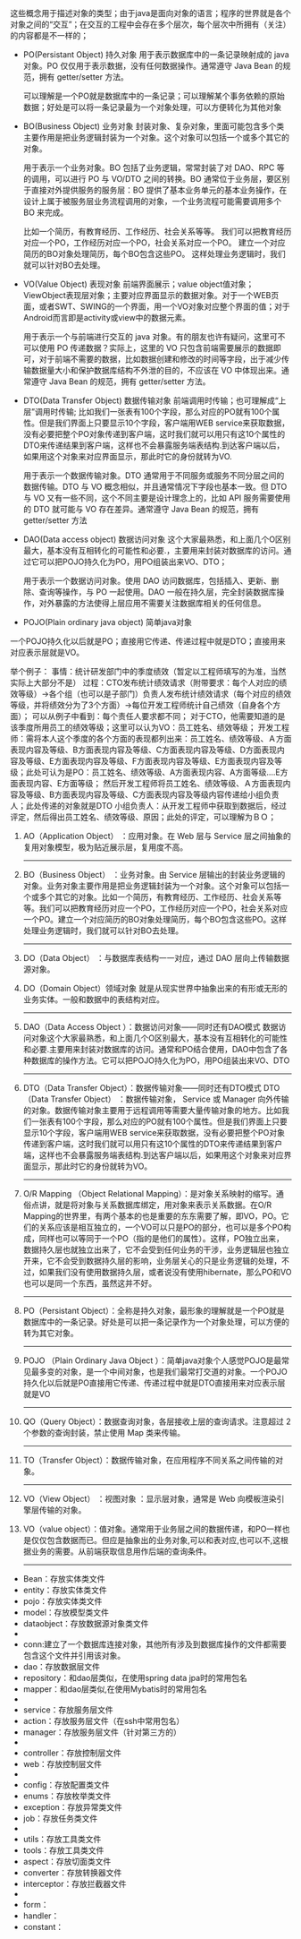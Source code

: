 这些概念用于描述对象的类型；由于java是面向对象的语言；程序的世界就是各个对象之间的“交互”；在交互的工程中会存在多个层次，每个层次中所拥有（关注）的内容都是不一样的；

- PO(Persistant Object) 持久对象 
   用于表示数据库中的一条记录映射成的 java 对象。PO 仅仅用于表示数据，没有任何数据操作。通常遵守 Java Bean 的规范，拥有 getter/setter 方法。

  可以理解是一个PO就是数据库中的一条记录；可以理解某个事务依赖的原始数据；好处是可以将一条记录最为一个对象处理，可以方便转化为其他对象

- BO(Business Object) 业务对象 
   封装对象、复杂对象，里面可能包含多个类 
   主要作用是把业务逻辑封装为一个对象。这个对象可以包括一个或多个其它的对象。

  用于表示一个业务对象。BO 包括了业务逻辑，常常封装了对 DAO、RPC 等的调用，可以进行 PO 与 VO/DTO 之间的转换。BO 通常位于业务层，要区别于直接对外提供服务的服务层：BO 提供了基本业务单元的基本业务操作，在设计上属于被服务层业务流程调用的对象，一个业务流程可能需要调用多个 BO 来完成。

  比如一个简历，有教育经历、工作经历、社会关系等等。 
   我们可以把教育经历对应一个PO，工作经历对应一个PO，社会关系对应一个PO。 
   建立一个对应简历的BO对象处理简历，每个BO包含这些PO。 
   这样处理业务逻辑时，我们就可以针对BO去处理。

- VO(Value Object) 表现对象 
    前端界面展示；value object值对象；ViewObject表现层对象；主要对应界面显示的数据对象。对于一个WEB页面，或者SWT、SWING的一个界面，用一个VO对象对应整个界面的值；对于Android而言即是activity或view中的数据元素。

  用于表示一个与前端进行交互的 java 对象。有的朋友也许有疑问，这里可不可以使用 PO 传递数据？实际上，这里的 VO 只包含前端需要展示的数据即可，对于前端不需要的数据，比如数据创建和修改的时间等字段，出于减少传输数据量大小和保护数据库结构不外泄的目的，不应该在 VO 中体现出来。通常遵守 Java Bean 的规范，拥有 getter/setter 方法。

- DTO(Data Transfer Object) 数据传输对象 
    前端调用时传输；也可理解成“上层”调用时传输; 
    比如我们一张表有100个字段，那么对应的PO就有100个属性。但是我们界面上只要显示10个字段，客户端用WEB service来获取数据，没有必要把整个PO对象传递到客户端，这时我们就可以用只有这10个属性的DTO来传递结果到客户端，这样也不会暴露服务端表结构.到达客户端以后，如果用这个对象来对应界面显示，那此时它的身份就转为VO.

  用于表示一个数据传输对象。DTO 通常用于不同服务或服务不同分层之间的数据传输。DTO 与 VO 概念相似，并且通常情况下字段也基本一致。但 DTO 与 VO 又有一些不同，这个不同主要是设计理念上的，比如 API 服务需要使用的 DTO 就可能与 VO 存在差异。通常遵守 Java Bean 的规范，拥有 getter/setter 方法

- DAO(Data access object) 数据访问对象 
   这个大家最熟悉，和上面几个O区别最大，基本没有互相转化的可能性和必要.，主要用来封装对数据库的访问。通过它可以把POJO持久化为PO，用PO组装出来VO、DTO；

  用于表示一个数据访问对象。使用 DAO 访问数据库，包括插入、更新、删除、查询等操作，与 PO 一起使用。DAO 一般在持久层，完全封装数据库操作，对外暴露的方法使得上层应用不需要关注数据库相关的任何信息。

- POJO(Plain ordinary java object) 简单java对象

一个POJO持久化以后就是PO；直接用它传递、传递过程中就是DTO；直接用来对应表示层就是VO。

举个例子： 
 事情：统计研发部门中的季度绩效（暂定以工程师填写的为准，当然实际上大部分不是） 
 过程：CTO发布统计绩效请求（附带要求：每个人对应的绩效等级）->各个组（也可以是子部门）负责人发布统计绩效请求（每个对应的绩效等级，并将绩效分为了3个方面）->每位开发工程师统计自己绩效（自身各个方面）； 
 可以从例子中看到：每个责任人要求都不同； 
 对于CTO，他需要知道的是该季度所用员工的绩效等级；这里可以认为VO：员工姓名、绩效等级； 
 开发工程师：需将本人这个季度的各个方面的表现都列出来：员工姓名、绩效等级、Ａ方面表现内容及等级、B方面表现内容及等级、C方面表现内容及等级、D方面表现内容及等级、E方面表现内容及等级、F方面表现内容及等级、E方面表现内容及等级；此处可认为是PO：员工姓名、绩效等级、A方面表现内容、A方面等级….E方面表现内容、E方面等级； 
 然后开发工程师将员工姓名、绩效等级、Ａ方面表现内容及等级、B方面表现内容及等级、C方面表现内容及等级内容传递给小组负责人；此处传递的对象就是DTO 
 小组负责人：从开发工程师中获取到数据后，经过评定，然后得出员工姓名、绩效等级、原因；此处的评定，可以理解为ＢＯ；





1. AO（Application Object） ：应用对象。在 Web 层与 Service 层之间抽象的复用对象模型，极为贴近展示层，复用度不高。

   ------

2. BO（Business Object） ：业务对象。由 Service  层输出的封装业务逻辑的对象。业务对象主要作用是把业务逻辑封装为一个对象。这个对象可以包括一个或多个其它的对象。比如一个简历，有教育经历、工作经历、社会关系等等。我们可以把教育经历对应一个PO，工作经历对应一个PO，社会关系对应一个PO。建立一个对应简历的BO对象处理简历，每个BO包含这些PO。这样处理业务逻辑时，我们就可以针对BO去处理。

   ------

3. DO（Data Object） ：与数据库表结构一一对应，通过 DAO 层向上传输数据源对象。

4. DO（Domain Object）领域对象 就是从现实世界中抽象出来的有形或无形的业务实体。一般和数据中的表结构对应。

   ------

5. DAO（Data Access Object ）：数据访问对象——同时还有DAO模式  数据访问对象这个大家最熟悉，和上面几个O区别最大，基本没有互相转化的可能性和必要.主要用来封装对数据库的访问。通常和PO结合使用，DAO中包含了各种数据库的操作方法。它可以把POJO持久化为PO，用PO组装出来VO、DTO

   ------

6. DTO（Data Transfer Object）：数据传输对象——同时还有DTO模式 DTO（Data Transfer  Object） ：数据传输对象， Service 或 Manager  向外传输的对象。数据传输对象主要用于远程调用等需要大量传输对象的地方。比如我们一张表有100个字段，那么对应的PO就有100个属性。但是我们界面上只要显示10个字段，客户端用WEB   service来获取数据，没有必要把整个PO对象传递到客户端，这时我们就可以用只有这10个属性的DTO来传递结果到客户端，这样也不会暴露服务端表结构.到达客户端以后，如果用这个对象来对应界面显示，那此时它的身份就转为VO。

   ------

7. O/R Mapping （Object Relational  Mapping）：是对象关系映射的缩写。通俗点讲，就是将对象与关系数据库绑定，用对象来表示关系数据。在O/R  Mapping的世界里，有两个基本的也是重要的东东需要了解，即VO，PO。它们的关系应该是相互独立的，一个VO可以只是PO的部分，也可以是多个PO构成，同样也可以等同于一个PO（指的是他们的属性）。这样，PO独立出来，数据持久层也就独立出来了，它不会受到任何业务的干涉，业务逻辑层也独立开来，它不会受到数据持久层的影响，业务层关心的只是业务逻辑的处理，不过，如果我们没有使用数据持久层，或者说没有使用hibernate，那么PO和VO也可以是同一个东西，虽然这并不好。

   ------

8. PO（Persistant Object）：全称是持久对象，最形象的理解就是一个PO就是数据库中的一条记录。好处是可以把一条记录作为一个对象处理，可以方便的转为其它对象。

   ------

9. POJO （Plain Ordinary Java Object ）：简单java对象个人感觉POJO是最常见最多变的对象，是一个中间对象，也是我们最常打交道的对象。一个POJO持久化以后就是PO直接用它传递、传递过程中就是DTO直接用来对应表示层就是VO

   ------

10. QO（Query Object）：数据查询对象，各层接收上层的查询请求。注意超过 2 个参数的查询封装，禁止使用 Map 类来传输。

    ------

11. TO（Transfer Object）：数据传输对象，在应用程序不同关系之间传输的对象。 

    ------

12. VO（View Object） ：视图对象 ：显示层对象，通常是 Web 向模板渲染引擎层传输的对象。

13. VO（value object）：值对象。通常用于业务层之间的数据传递，和PO一样也是仅仅包含数据而已。但应是抽象出的业务对象,可以和表对应,也可以不,这根据业务的需要。从前端获取信息用作后端的查询条件。

    ------

- Bean：存放实体类文件
- entity：存放实体类文件
- pojo：存放实体类文件
- model：存放模型类文件
- dataobject：存放数据源对象类文件
- 
- conn:建立了一个数据库连接对象，其他所有涉及到数据库操作的文件都需要包含这个文件并引用该对象。
- dao：存放数据层文件
- repository：和dao层类似，在使用spring data jpa时的常用包名
- mapper：和dao层类似,在使用Mybatis时的常用包名
- 
- service：存放服务层文件
- action：存放服务层文件（在ssh中常用包名）
- manager：存放服务层文件（针对第三方的）
- 
- controller：存放控制层文件
- web：存放控制层文件
- 
- config：存放配置类文件
- enums：存放枚举类文件
- exception：存放异常类文件
- job：存放任务类文件
- 
- utils：存放工具类文件
- tools：存放工具类文件
- aspect：存放切面类文件
- converter：存放转换器文件
- interceptor：存放拦截器文件
- 
- form：
- handler：
- constant：
